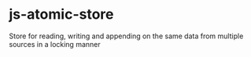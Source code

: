 # js-atomic-store
Store for reading, writing and appending on the same data from multiple sources in a locking manner
